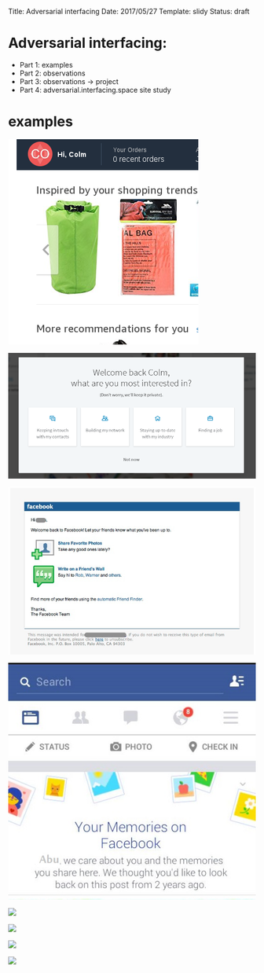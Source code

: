 Title: Adversarial interfacing
Date: 2017/05/27
Template: slidy
Status: draft

# Adversarial interfacing:
* Part 1: examples
* Part 2: observations
* Part 3: observations → project
* Part 4: adversarial.interfacing.space site study

# examples

![](../images/grad-pres/hi-colm-amazon.png)

![](../images/grad-pres/dont-worry-well-keep-it-private-crop.png)

![](../images/grad-pres/5057840351_f14f986073_b.jpg)

![](../images/grad-pres/memo2.jpg)

![](../images/grad-pres/)

![](../images/grad-pres/)

![](../images/grad-pres/)

![](../images/grad-pres/)
